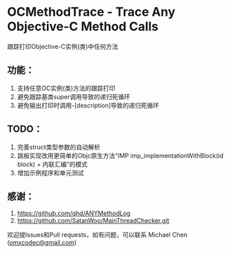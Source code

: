 # OCMethodTrace - Trace Any Objective-C Method Calls

跟踪打印Objective-C实例(类)中任何方法

## 功能：
1. 支持任意OC实例(类)方法的跟踪打印
2. 避免跟踪基类super调用导致的递归死循环
3. 避免输出打印时调用-[description]导致的递归死循环

## TODO：
1. 完善struct类型参数的自动解析
2. 跳板实现改用更简单的Objc原生方法"IMP imp_implementationWithBlock(id block) + 内联汇编"的模式
3. 增加示例程序和单元测试

## 感谢：
1. https://github.com/qhd/ANYMethodLog
2. https://github.com/SatanWoo/MainThreadChecker.git

欢迎提Issues和Pull requests，如有问题，可以联系 Michael Chen (omxcodec@gmail.com)